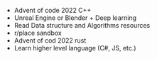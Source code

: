 - Advent of code 2022 C++
- Unreal Engine or Blender + Deep learning
- Read Data structure and Algorithms resources
- r/place sandbox
- Advent of cod 2022 rust
- Learn higher level language (C#, JS, etc.)

